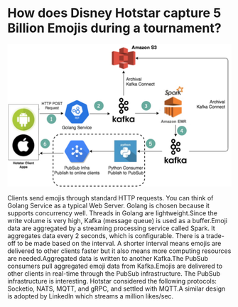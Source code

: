 # How does Disney Hotstar capture 5 Billion Emojis during a tournament?

<p>
  <img src="../images/hotstar_emojis.jpeg" style="width: 720px" />
</p>
Clients send emojis through standard HTTP requests. You can think of Golang Service as a typical Web Server. Golang is chosen because it supports concurrency well. Threads in Golang are lightweight.Since the write volume is very high, Kafka (message queue) is used as a buffer.Emoji data are aggregated by a streaming processing service called Spark. It aggregates data every 2 seconds, which is configurable. There is a trade-off to be made based on the interval. A shorter interval means emojis are delivered to other clients faster but it also means more computing resources are needed.Aggregated data is written to another Kafka.The PubSub consumers pull aggregated emoji data from Kafka.Emojis are delivered to other clients in real-time through the PubSub infrastructure. The PubSub infrastructure is interesting. Hotstar considered the following protocols: Socketio, NATS, MQTT, and gRPC, and settled with MQTT.A similar design is adopted by LinkedIn which streams a million likes/sec.